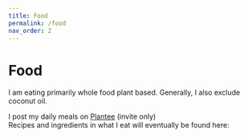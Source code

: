 ```yaml
---
title: Food
permalink: /food
nav_order: 2
---
```

# Food

I am eating primarily whole food plant based. Generally, I also exclude coconut oil.

I post my daily meals on [Plantee](https://join.plantee.app/78e9yv9) (invite only)<br>
Recipes and ingredients in what I eat will eventually be found here: